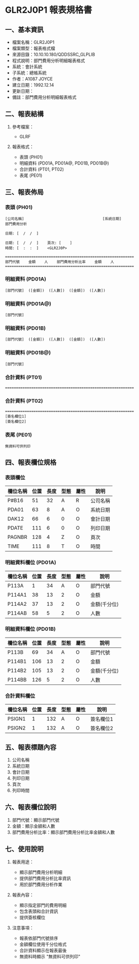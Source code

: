 # GLR2J0P1 報表規格書

## 一、基本資訊
- 檔案名稱：GLR2J0P1
- 檔案類型：報表格式檔
- 來源目錄：10.10.10.180/QDDSSRC_GLPLIB
- 程式說明：部門費用分析明細報表格式
- 系統：會計系統
- 子系統：總帳系統
- 作者：A1087 JOYCE
- 建立日期：1992.12.14
- 更新日期：
- 備註：部門費用分析明細報表格式

## 二、報表結構
1. 參考檔案：
   - GLRF

2. 報表格式：
   - 表頭 (PH01)
   - 明細資料 (PD01A, PD01A@, PD01B, PD01B@)
   - 合計資料 (PT01, PT02)
   - 表尾 (PE01)

## 三、報表佈局

### 表頭 (PH01)
```
[公司名稱]                                    [系統日期]
部門費用分析

日期: [  /  /  ]

日期: [  /  /  ]    頁次: [    ]
時間: [  :  :  ]    <GLR2J0P>

===========================================================
部門代號    金額    人    部門費用分析比率    金額    人
===========================================================
```

### 明細資料 (PD01A)
```
[部門代號]  ([金額])  ([人數])  ([金額])  ([人數])
```

### 明細資料 (PD01A@)
```
[部門代號]
```

### 明細資料 (PD01B)
```
[部門代號]  ([金額])  ([人數])  ([金額])  ([人數])
```

### 明細資料 (PD01B@)
```
[部門代號]
```

### 合計資料 (PT01)
```
===========================================================
```

### 合計資料 (PT02)
```
===========================================================
[簽名欄位1]
[簽名欄位2]
```

### 表尾 (PE01)
```
無資料可供列印
```

## 四、報表欄位規格

### 表頭欄位
| 欄位名稱 | 位置 | 長度 | 型態 | 屬性 | 說明 |
|---------|------|------|------|------|------|
| P#B16 | 51 | 32 | A | R | 公司名稱 |
| PDA01 | 63 | 8 | A | O | 系統日期 |
| DAK12 | 66 | 6 | 0 | O | 會計日期 |
| PDATE | 111 | 6 | 0 | O | 列印日期 |
| PAGNBR | 128 | 4 | Z | O | 頁次 |
| TIME | 111 | 8 | T | O | 時間 |

### 明細資料欄位 (PD01A)
| 欄位名稱 | 位置 | 長度 | 型態 | 屬性 | 說明 |
|---------|------|------|------|------|------|
| P113A | 1 | 34 | A | O | 部門代號 |
| P114A1 | 38 | 13 | 2 | O | 金額 |
| P114A2 | 37 | 13 | 2 | O | 金額(千分位) |
| P114AB | 58 | 5 | 2 | O | 人數 |

### 明細資料欄位 (PD01B)
| 欄位名稱 | 位置 | 長度 | 型態 | 屬性 | 說明 |
|---------|------|------|------|------|------|
| P113B | 69 | 34 | A | O | 部門代號 |
| P114B1 | 106 | 13 | 2 | O | 金額 |
| P114B2 | 105 | 13 | 2 | O | 金額(千分位) |
| P114BB | 126 | 5 | 2 | O | 人數 |

### 合計資料欄位
| 欄位名稱 | 位置 | 長度 | 型態 | 屬性 | 說明 |
|---------|------|------|------|------|------|
| PSIGN1 | 1 | 132 | A | O | 簽名欄位1 |
| PSIGN2 | 1 | 132 | A | O | 簽名欄位2 |

## 五、報表標題內容
1. 公司名稱
2. 系統日期
3. 會計日期
4. 列印日期
5. 頁次
6. 列印時間

## 六、報表欄位說明
1. 部門代號：顯示部門代號
2. 金額：顯示金額和人數
3. 部門費用分析比率：顯示部門費用分析比率金額和人數

## 七、使用說明
1. 報表用途：
   - 顯示部門費用分析明細
   - 提供部門費用分析比率資訊
   - 用於部門費用分析作業

2. 報表內容：
   - 顯示指定部門的費用明細
   - 包含表頭和合計資訊
   - 提供簽核欄位

3. 注意事項：
   - 報表依部門代號排序
   - 金額欄位使用千分位格式
   - 合計資料顯示在報表最後
   - 無資料時顯示 "無資料可供列印" 